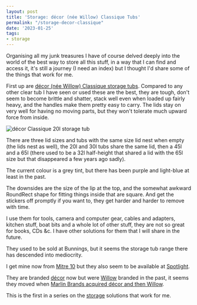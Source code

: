 ```yaml
---
layout: post
title: 'Storage: décor (née Willow) Classique Tubs'
permalink: "/storage-decor-classique"
date: '2023-01-25'
tags:
- storage
---
```


Organising all my junk treasures I have of course delved deeply into the world of the best way to store all this stuff, in a way that I can find and access it, it's still a journey (I need an index) but I thought I'd share some of the things that work for me.

First up are [décor (née Willow) Classique storage tubs](https://www.decor.com.au/home-organisation/home-storage/). Compared to any other clear tub I have seen or used these are the best, they are tough, don't seem to become brittle and shatter, stack well even when loaded up fairly heavy, and the handles make them pretty easy to carry. The lids stay on very well for having no moving parts, but they won't tolerate much upward force from inside.

![décor Classique 20l storage tub](https://www.decor.com.au/wp-content/uploads/2023/03/311200-Classique-Storer-20L-Grey-1-550x487.jpg)

There are three lid sizes and tubs with the same size lid nest when empty (the lids nest as well), the 20l and 30l tubs share the same lid, then a 45l and a 65l (there used to be a 32l half-height that shared a lid with the 65l size but that disappeared a few years ago sadly).

The current colour is a grey tint, but there has been purple and light-blue at least in the past.

The downsides are the size of the lip at the top, and the somewhat awkward RoundRect shape for fitting things inside that are square. And get the stickers off promptly if you want to, they get harder and harder to remove with time.

I use them for tools, camera and computer gear, cables and adapters, kitchen stuff, boat bits and a whole lot of other stuff, they are not so great for books, CDs &c. I have other solutions for them that I will share in the future.

They used to be sold at Bunnings, but it seems the storage tub range there has descended into mediocrity.

I get mine now from [Mitre 10](https://www.mitre10.com.au/decor-classique-storage-container-grey) but they also seem to be available at [Spotlight](https://www.spotlightstores.com/search?text=decor%20classique).

They are branded [décor](https://www.decor.com.au/) now but were [Willow](https://www.willow.com.au) branded in the past, it seems they moved when [Marlin Brands acquired décor and then Willow](https://www.marlinbrands.com.au/story).

This is the first in a series on the [storage](https://blog.gunzel.org/?tag=storage) solutions that work for me.

